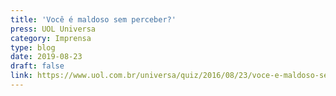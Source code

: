 ```yaml
---
title: 'Você é maldoso sem perceber?'
press: UOL Universa
category: Imprensa
type: blog
date: 2019-08-23
draft: false
link: https://www.uol.com.br/universa/quiz/2016/08/23/voce-e-maldoso-sem-perceber.htm
---
```

